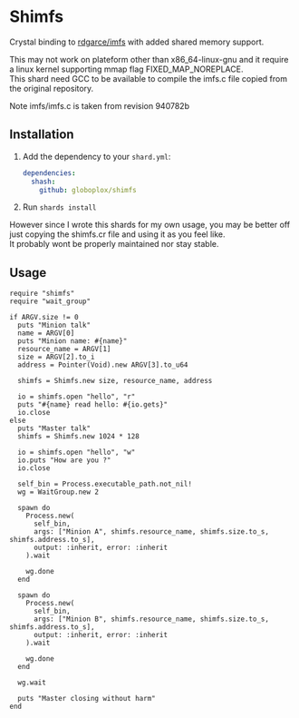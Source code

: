 # Shimfs

Crystal binding to [rdgarce/imfs](https://github.com/rdgarce/imfs) with added shared memory support.  

This may not work on plateform other than x86_64-linux-gnu and it require a linux kernel supporting mmap flag FIXED_MAP_NOREPLACE.  
This shard need GCC to be available to compile the imfs.c file copied from the original repository.

Note imfs/imfs.c is taken from revision 940782b

## Installation

1. Add the dependency to your `shard.yml`:

   ```yaml
   dependencies:
     shash:
       github: globoplox/shimfs
   ```

2. Run `shards install`

However since I wrote this shards for my own usage, you may be better off just copying the shimfs.cr file and using it as you feel like.  
It probably wont be properly maintained nor stay stable.

## Usage

```crystal
require "shimfs"
require "wait_group"

if ARGV.size != 0
  puts "Minion talk"
  name = ARGV[0]
  puts "Minion name: #{name}"
  resource_name = ARGV[1]
  size = ARGV[2].to_i
  address = Pointer(Void).new ARGV[3].to_u64

  shimfs = Shimfs.new size, resource_name, address
    
  io = shimfs.open "hello", "r"
  puts "#{name} read hello: #{io.gets}"
  io.close
else
  puts "Master talk"
  shimfs = Shimfs.new 1024 * 128
  
  io = shimfs.open "hello", "w"
  io.puts "How are you ?"
  io.close

  self_bin = Process.executable_path.not_nil!
  wg = WaitGroup.new 2

  spawn do 
    Process.new(
      self_bin,
      args: ["Minion A", shimfs.resource_name, shimfs.size.to_s, shimfs.address.to_s],
      output: :inherit, error: :inherit
    ).wait

    wg.done
  end

  spawn do 
    Process.new(
      self_bin,
      args: ["Minion B", shimfs.resource_name, shimfs.size.to_s, shimfs.address.to_s],
      output: :inherit, error: :inherit
    ).wait

    wg.done
  end

  wg.wait

  puts "Master closing without harm"
end
```
